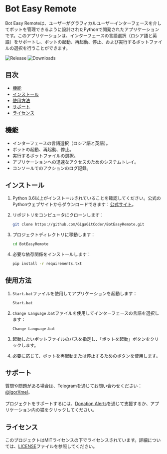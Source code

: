 # Bot Easy Remote

Bot Easy Remoteは、ユーザーがグラフィカルユーザーインターフェースを介してボットを管理できるように設計されたPythonで開発されたアプリケーションです。このアプリケーションは、インターフェースの言語選択（ロシア語と英語）をサポートし、ボットの起動、再起動、停止、および実行するボットファイルの選択を行うことができます。

![Release](https://img.shields.io/github/v/release/GigaGitCoder/BotEasyRemote) ![Downloads](https://img.shields.io/github/downloads/GigaGitCoder/BotEasyRemote/total)

## 目次

- [機能](#機能)
- [インストール](#インストール)
- [使用方法](#使用方法)
- [サポート](#サポート)
- [ライセンス](#ライセンス)

## 機能

- インターフェースの言語選択（ロシア語と英語）。
- ボットの起動、再起動、停止。
- 実行するボットファイルの選択。
- アプリケーションへの迅速なアクセスのためのシステムトレイ。
- コンソールでのアクションのログ記録。

## インストール

1. Python 3.6以上がインストールされていることを確認してください。公式のPythonウェブサイトからダウンロードできます：[公式サイト](https://www.python.org/downloads/)。
2. リポジトリをコンピュータにクローンします：

   ```bash
   git clone https://github.com/GigaGitCoder/BotEasyRemote.git
   ```

3. プロジェクトディレクトリに移動します：

   ```bash
   cd BotEasyRemote
   ```

4. 必要な依存関係をインストールします：

   ```bash
   pip install -r requirements.txt
   ```

## 使用方法

1. `Start.bat`ファイルを使用してアプリケーションを起動します：

   ```bash
   Start.bat
   ```

2. `Change Language.bat`ファイルを使用してインターフェースの言語を選択します：

   ```bash
   Change Language.bat
   ```

3. 起動したいボットファイルのパスを指定し、「ボットを起動」ボタンをクリックします。
4. 必要に応じて、ボットを再起動または停止するためのボタンを使用します。

## サポート

質問や問題がある場合は、Telegramを通じてお問い合わせください：[ @IgorXmel](https://t.me/IgorXmel)。 <br>
<br>
プロジェクトをサポートするには、[Donation Alerts](https://www.donationalerts.com/r/ava_channel_live)を通じて支援するか、アプリケーション内の猫をクリックしてください。

## ライセンス

このプロジェクトはMITライセンスの下でライセンスされています。詳細については、[LICENSE](../../LICENSE)ファイルを参照してください。